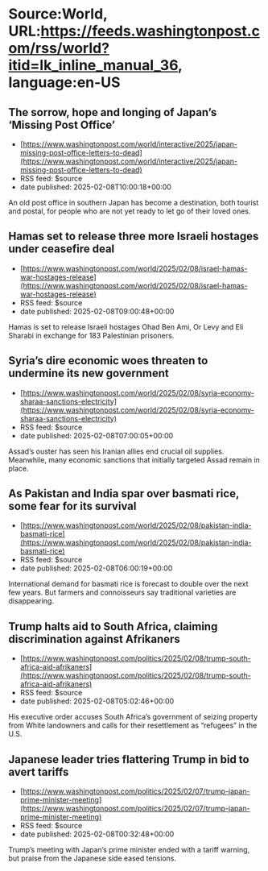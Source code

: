 # Source:World, URL:https://feeds.washingtonpost.com/rss/world?itid=lk_inline_manual_36, language:en-US

## The sorrow, hope and longing of Japan’s ‘Missing Post Office’
 - [https://www.washingtonpost.com/world/interactive/2025/japan-missing-post-office-letters-to-dead](https://www.washingtonpost.com/world/interactive/2025/japan-missing-post-office-letters-to-dead)
 - RSS feed: $source
 - date published: 2025-02-08T10:00:18+00:00

An old post office in southern Japan has become a destination, both tourist and postal, for people who are not yet ready to let go of their loved ones.

## Hamas set to release three more Israeli hostages under ceasefire deal
 - [https://www.washingtonpost.com/world/2025/02/08/israel-hamas-war-hostages-release](https://www.washingtonpost.com/world/2025/02/08/israel-hamas-war-hostages-release)
 - RSS feed: $source
 - date published: 2025-02-08T09:00:48+00:00

Hamas is set to release Israeli hostages Ohad Ben Ami, Or Levy and Eli Sharabi in exchange for 183 Palestinian prisoners.

## Syria’s dire economic woes threaten to undermine its new government
 - [https://www.washingtonpost.com/world/2025/02/08/syria-economy-sharaa-sanctions-electricity](https://www.washingtonpost.com/world/2025/02/08/syria-economy-sharaa-sanctions-electricity)
 - RSS feed: $source
 - date published: 2025-02-08T07:00:05+00:00

Assad’s ouster has seen his Iranian allies end crucial oil supplies. Meanwhile, many economic sanctions that initially targeted Assad remain in place.

## As Pakistan and India spar over basmati rice, some fear for its survival
 - [https://www.washingtonpost.com/world/2025/02/08/pakistan-india-basmati-rice](https://www.washingtonpost.com/world/2025/02/08/pakistan-india-basmati-rice)
 - RSS feed: $source
 - date published: 2025-02-08T06:00:19+00:00

International demand for basmati rice is forecast to double over the next few years. But farmers and connoisseurs say traditional varieties are disappearing.

## Trump halts aid to South Africa, claiming discrimination against Afrikaners
 - [https://www.washingtonpost.com/politics/2025/02/08/trump-south-africa-aid-afrikaners](https://www.washingtonpost.com/politics/2025/02/08/trump-south-africa-aid-afrikaners)
 - RSS feed: $source
 - date published: 2025-02-08T05:02:46+00:00

His executive order accuses South Africa’s government of seizing property from White landowners and calls for their resettlement as “refugees” in the U.S.

## Japanese leader tries flattering Trump in bid to avert tariffs
 - [https://www.washingtonpost.com/politics/2025/02/07/trump-japan-prime-minister-meeting](https://www.washingtonpost.com/politics/2025/02/07/trump-japan-prime-minister-meeting)
 - RSS feed: $source
 - date published: 2025-02-08T00:32:48+00:00

Trump’s meeting with Japan’s prime minister ended with a tariff warning, but praise from the Japanese side eased tensions.

